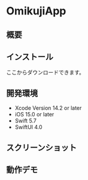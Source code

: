 #  OmikujiApp


## 概要


## インストール

ここからダウンロードできます。


## 開発環境

- Xcode Version 14.2 or later
- iOS 15.0 or later 
- Swift 5.7
- SwiftUI 4.0


## スクリーンショット


## 動作デモ

